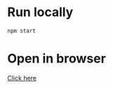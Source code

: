 # Run locally
`npm start`

# Open in browser
[Click here](http://gwmaster.byethost32.com/redux-saga-worker-example/)
